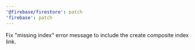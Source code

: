 ```yaml
---
'@firebase/firestore': patch
'firebase': patch
---
```


Fix "missing index" error message to include the create composite index link.
